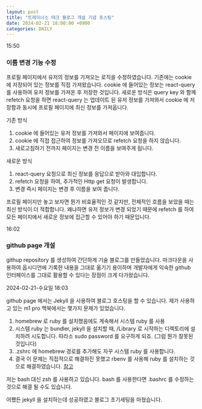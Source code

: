 ```yaml
---
layout: post
title: "트레이너스 테크 블로그 개설 기념 포스팅"
date: 2024-02-21 18:00:00 +0900
categories: DAILY
---
```


15:50

### 이름 변경 기능 수정

프로필 페이지에서 유저의 정보를 가져오는 로직을 수정하였습니다.
기존에는 cookie 에 저장되어 있는 정보를 직접 가져왔습니다.
cookie 에 들어있는 정보는 react-query 를 사용하여 유저 정보를 가져온 후 저장한 것입니다.
새로운 방식은 query key 와 함께 refetch 요청을 하면 react-query 는 업데이트 된 유저 정보를 가져와서 cookie 에 저장함과 동시에 프로필 페이지에 최신 정보를 가져옵니다.

기존 방식

1. cookie 에 들어있는 유저 정보를 가져와서 페이지에 보여줍니다.
2. cookie 에 직접 접근하여 정보를 가져오므로 refetch 요청을 하지 않습니다.
3. 새로고침하기 전까지 페이지는 변경 전 이름을 보여주게 됩니다.

새로운 방식

1. react-query 요청으로 최신 정보를 응답으로 받아와 대입합니다.
2. refetch 요청을 하여, 추가적인 Http get 요청이 발생합니다.
3. 변경 즉시 페이지는 변경 후 이름을 보여 줍니다.

프로필 페이지만 놓고 보자면 뭔가 비효율적인 것 같지만, 전체적인 흐름을 보았을 때는 최신 방식이 더 적합합니다.
왜냐하면 유저 정보가 변경 되었기 때문에 refetch 를 하여 모든 페이지에서 새로운 정보에 접근할 수 있어야 하기 때문입니다.

16:02

### github page 개설

githup repository 를 생성하여 간단하게 기술 블로그를 만들었습니다.
마크다운을 사용하여 옵시디언에 기록한 내용을 그대로 옮기기 용이하며 개발자에게 익숙한 github 인터페이스를 그대로 활용할 수 있다는 장점이 크게 다가왔습니다.

2024-02-21-수요일 18:03

github page 에서는 Jekyll 을 사용하여 블로그 호스팅을 할 수 있습니다.
제가 사용하고 있는 m1 pro 맥북에서는 몇가지 문제가 있었습니다.

1. homebrew 로 ruby 를 설치했음에도 계속해서 시스템 ruby 를 사용
2. 시스템 ruby 는 bundler, jekyll 을 설치할 때, /Library 로 시작하는 디렉토리에 설치하려 시도합니다. 따라소 sudo password 를 요구하게 되죠. (그럼 뭔가 잘못된 것입니다)
3. .zshrc 에 homebrew 경로를 추가해도 자꾸 시스템 ruby 를 사용합니다.
4. 결국 이 문제는 직접적으로 해결하진 못했고 rbenv 를 사용해 ruby 를 설치하는 것으로 해결하였습니다. [참고](https://danaing.github.io/etc/2022/03/14/M1-mac-jekyll-setting.html)

저는 bash 대신 zsh 를 사용하고 있습니다. bash 를 사용한다면 .bashrc 를 수정하는 것으로 해결 될 수도 있습니다.

어쨌든 jekyll 을 설치하는데 성공하였고 블로그 초기세팅을 마쳤습니다.
